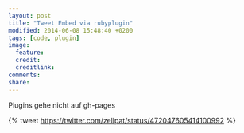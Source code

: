 ```yaml
---
layout: post
title: "Tweet Embed via rubyplugin"
modified: 2014-06-08 15:48:40 +0200
tags: [code, plugin]
image:
  feature: 
  credit: 
  creditlink: 
comments: 
share: 
---
```


Plugins gehe nicht auf gh-pages

{% tweet https://twitter.com/zellpat/status/472047605414100992 %}